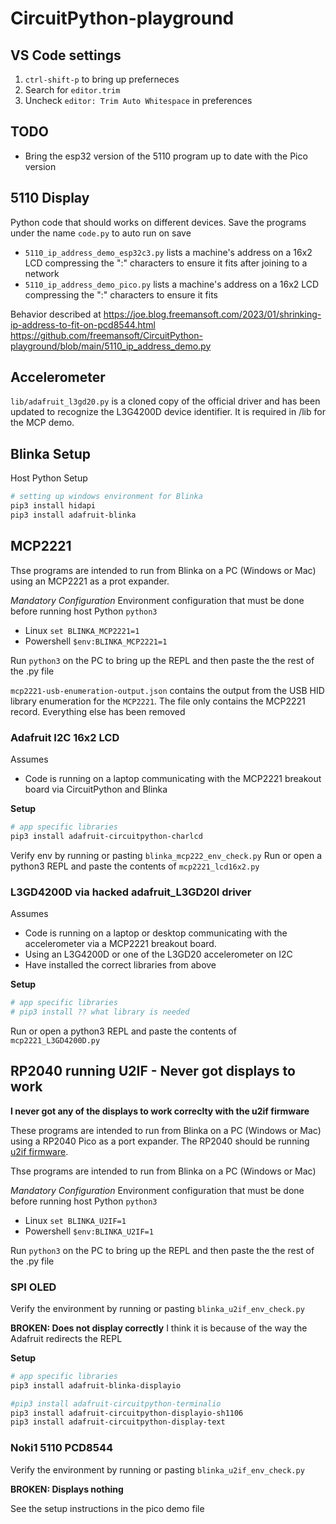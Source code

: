 # CircuitPython-playground

## VS Code settings
1. `ctrl-shift-p` to bring up preferneces
1. Search for `editor.trim`
1. Uncheck `editor: Trim Auto Whitespace` in preferences

## TODO
* Bring the esp32 version of the 5110 program up to date with the Pico version

## 5110 Display
Python code that should works on different devices. Save the programs under the name `code.py` to auto run on save

* `5110_ip_address_demo_esp32c3.py` lists a machine's address on a 16x2 LCD compressing the ":" characters to ensure it fits after joining to a network
* `5110_ip_address_demo_pico.py`    lists a machine's address on a 16x2 LCD compressing the ":" characters to ensure it fits

Behavior described at https://joe.blog.freemansoft.com/2023/01/shrinking-ip-address-to-fit-on-pcd8544.html https://github.com/freemansoft/CircuitPython-playground/blob/main/5110_ip_address_demo.py

## Accelerometer

`lib/adafruit_l3gd20.py` is a cloned copy of the official driver and has been updated to recognize the L3G4200D device identifier.  It is required in /lib for the MCP demo.

## Blinka Setup
Host Python Setup
```bash
# setting up windows environment for Blinka
pip3 install hidapi
pip3 install adafruit-blinka
```

## MCP2221
Thse programs are intended to run from Blinka on a PC (Windows or Mac) using an MCP2221 as a prot expander.

*Mandatory Configuration*
Environment configuration that must be done before running host Python `python3`
* Linux `set BLINKA_MCP2221=1`
* Powershell `$env:BLINKA_MCP2221=1`

Run `python3` on the PC to bring up the REPL and then paste the the rest of the .py file

`mcp2221-usb-enumeration-output.json` contains the output from the USB HID library enumeration for the `MCP2221`.  The file only contains the MCP2221 record. Everything else has been removed

### Adafruit I2C 16x2 LCD
Assumes
* Code is running on a laptop communicating with the MCP2221 breakout board via CircuitPython and Blinka

**Setup**
```bash
# app specific libraries
pip3 install adafruit-circuitpython-charlcd
```
Verify env by running or pasting `blinka_mcp222_env_check.py`
Run or open a python3 REPL and paste the contents of `mcp2221_lcd16x2.py`

### L3GD4200D via hacked adafruit_L3GD20I driver
Assumes
* Code is running on a laptop or desktop communicating with the accelerometer via a MCP2221 breakout board.
* Using an L3G4200D or one of the L3GD20 accelerometer on I2C
* Have installed the correct libraries from above

**Setup**
```bash
# app specific libraries
# pip3 install ?? what library is needed
```

Run or open a python3 REPL and paste the contents of `mcp2221_L3GD4200D.py`

## RP2040 running U2IF - Never got displays to work

**I never got any of the displays to work correclty with the u2if firmware**

These programs are intended to run from Blinka on a PC (Windows or Mac) using a RP2040 Pico as a port expander.  The RP2040 should be running [u2if firmware](https://github.com/execuc/u2if).

Thse programs are intended to run from Blinka on a PC (Windows or Mac)

*Mandatory Configuration*
Environment configuration that must be done before running host Python `python3`
* Linux `set BLINKA_U2IF=1`
* Powershell `$env:BLINKA_U2IF=1`

Run `python3` on the PC to bring up the REPL and then paste the the rest of the .py file

### SPI OLED
Verify the environment by running or pasting `blinka_u2if_env_check.py`

**BROKEN: Does not display correctly** I think it is because of the way the Adafruit redirects the REPL

**Setup**
```bash
# app specific libraries
pip3 install adafruit-blinka-displayio

#pip3 install adafruit-circuitpython-terminalio
pip3 install adafruit-circuitpython-displayio-sh1106
pip3 install adafruit-circuitpython-display-text
```

### Noki1 5110 PCD8544
Verify the environment by running or pasting `blinka_u2if_env_check.py`

**BROKEN: Displays nothing**

See the setup instructions in the pico demo file



